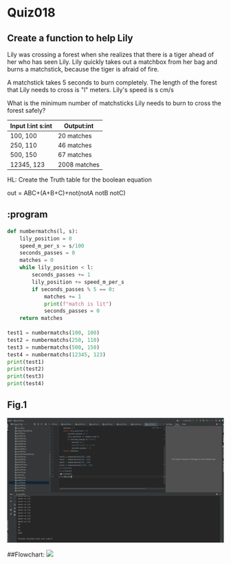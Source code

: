 # Quiz018

## Create a function to help Lily

Lily was crossing a forest when she realizes that there is a tiger ahead of her who has seen Lily.
Lily quickly takes out a matchbox from her bag and burns a matchstick, because the tiger is afraid of fire.

A matchstick takes 5 seconds to burn completely.  The length of the forest that Lily needs to cross is "l" meters. Lily's speed is s cm/s

What is the minimum number of matchsticks Lily needs to burn to cross the forest safely?

| Input l:int s:int | Output:int   |
|-------------------|--------------|
| 100, 100          | 20 matches   |
| 250, 110          | 46 matches   |
| 500, 150          | 67 matches   |
| 12345, 123        | 2008 matches |



HL: Create the Truth table for the boolean equation

out = ABC+(A+B+C)+not(notA notB notC)

## :program
```.py
def numbermatchs(l, s):
    lily_position = 0
    speed_m_per_s = s/100
    seconds_passes = 0
    matches = 0
    while lily_position < l:
        seconds_passes += 1
        lily_position += speed_m_per_s
        if seconds_passes % 5 == 0:
            matches += 1
            print(f"match is lit")
            seconds_passes = 0
    return matches

test1 = numbermatchs(100, 100)
test2 = numbermatchs(250, 110)
test3 = numbermatchs(500, 150)
test4 = numbermatchs(12345, 123)
print(test1)
print(test2)
print(test3)
print(test4)

```

## Fig.1
![](quiz018.png)

##Flowchart:
![](quiz010_flow.JPG)
